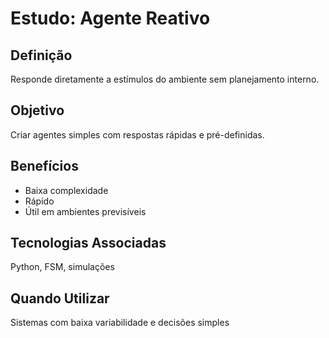# Estudo: Agente Reativo

## Definição
Responde diretamente a estímulos do ambiente sem planejamento interno.

## Objetivo
Criar agentes simples com respostas rápidas e pré-definidas.

## Benefícios
- Baixa complexidade
- Rápido
- Útil em ambientes previsíveis

## Tecnologias Associadas
Python, FSM, simulações

## Quando Utilizar
Sistemas com baixa variabilidade e decisões simples
